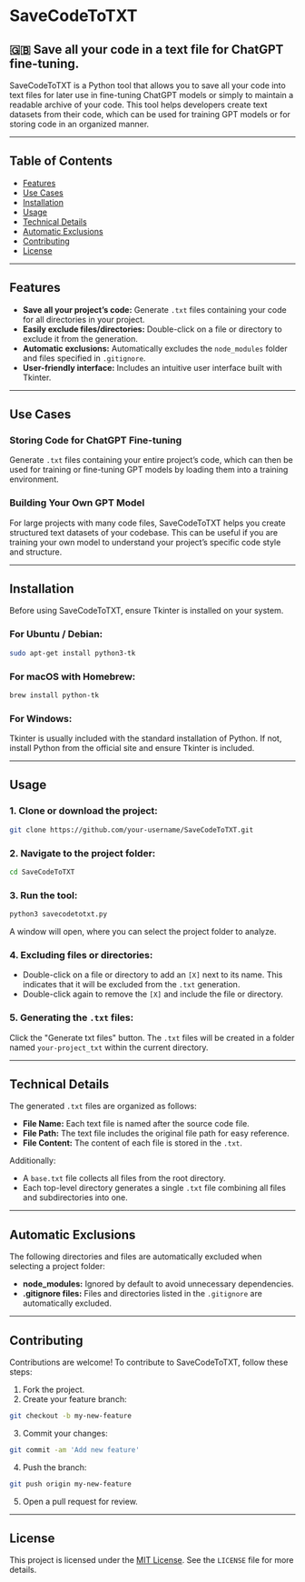 # SaveCodeToTXT

## 🇬🇧 Save all your code in a text file for ChatGPT fine-tuning.

SaveCodeToTXT is a Python tool that allows you to save all your code into text files for later use in fine-tuning ChatGPT models or simply to maintain a readable archive of your code. This tool helps developers create text datasets from their code, which can be used for training GPT models or for storing code in an organized manner.

---

## Table of Contents
- [Features](#features)
- [Use Cases](#use-cases)
- [Installation](#installation)
- [Usage](#usage)
- [Technical Details](#technical-details)
- [Automatic Exclusions](#automatic-exclusions)
- [Contributing](#contributing)
- [License](#license)

---

## Features

- **Save all your project’s code:** Generate `.txt` files containing your code for all directories in your project.
- **Easily exclude files/directories:** Double-click on a file or directory to exclude it from the generation.
- **Automatic exclusions:** Automatically excludes the `node_modules` folder and files specified in `.gitignore`.
- **User-friendly interface:** Includes an intuitive user interface built with Tkinter.

---

## Use Cases

### Storing Code for ChatGPT Fine-tuning
Generate `.txt` files containing your entire project’s code, which can then be used for training or fine-tuning GPT models by loading them into a training environment.

### Building Your Own GPT Model
For large projects with many code files, SaveCodeToTXT helps you create structured text datasets of your codebase. This can be useful if you are training your own model to understand your project’s specific code style and structure.

---

## Installation

Before using SaveCodeToTXT, ensure Tkinter is installed on your system.

### For Ubuntu / Debian:
```bash
sudo apt-get install python3-tk
```

### For macOS with Homebrew:
```bash
brew install python-tk
```

### For Windows:
Tkinter is usually included with the standard installation of Python. If not, install Python from the official site and ensure Tkinter is included.

---

## Usage

### 1. Clone or download the project:
```bash
git clone https://github.com/your-username/SaveCodeToTXT.git
```

### 2. Navigate to the project folder:
```bash
cd SaveCodeToTXT
```

### 3. Run the tool:
```bash
python3 savecodetotxt.py
```

A window will open, where you can select the project folder to analyze.

### 4. Excluding files or directories:
- Double-click on a file or directory to add an `[X]` next to its name. This indicates that it will be excluded from the `.txt` generation.
- Double-click again to remove the `[X]` and include the file or directory.

### 5. Generating the `.txt` files:
Click the "Generate txt files" button. The `.txt` files will be created in a folder named `your-project_txt` within the current directory.

---

## Technical Details

The generated `.txt` files are organized as follows:
- **File Name:** Each text file is named after the source code file.
- **File Path:** The text file includes the original file path for easy reference.
- **File Content:** The content of each file is stored in the `.txt`.

Additionally:
- A `base.txt` file collects all files from the root directory.
- Each top-level directory generates a single `.txt` file combining all files and subdirectories into one.

---

## Automatic Exclusions

The following directories and files are automatically excluded when selecting a project folder:

- **node_modules:** Ignored by default to avoid unnecessary dependencies.
- **.gitignore files:** Files and directories listed in the `.gitignore` are automatically excluded.

---

## Contributing

Contributions are welcome! To contribute to SaveCodeToTXT, follow these steps:

1. Fork the project.
2. Create your feature branch:
```bash
git checkout -b my-new-feature
```

3. Commit your changes:
```bash
git commit -am 'Add new feature'
```

4. Push the branch:
```bash
git push origin my-new-feature
```

5. Open a pull request for review.

---

## License

This project is licensed under the [MIT License](./LICENSE). See the `LICENSE` file for more details.

